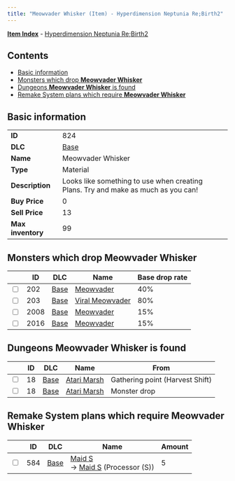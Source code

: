 ```yaml
---
title: "Meowvader Whisker (Item) - Hyperdimension Neptunia Re;Birth2"
---
```


[**Item Index**](/neptunia/rb2/item/index.html) - [Hyperdimension Neptunia Re;Birth2](/neptunia/rb2)

## Contents

- [Basic information](#basic-information)
- [Monsters which drop **Meowvader Whisker**](#monsters-which-drop-meowvader-whisker)
- [Dungeons **Meowvader Whisker** is found](#dungeons-meowvader-whisker-is-found)
- [Remake System plans which require **Meowvader Whisker**](#remake-system-plans-which-require-meowvader-whisker)

## Basic information

|   |   |
| -- | -- |
| **ID** | 824 |
| **DLC** | [Base](/neptunia/rb2/dlc/0-base.html) |
| **Name** | Meowvader Whisker |
| **Type** | Material |
| **Description** | Looks like something to use when creating Plans. Try and make as much as you can! |
| **Buy Price** | 0 |
| **Sell Price** | 13 |
| **Max inventory** | 99 |

## Monsters which drop **Meowvader Whisker**

|    | ID | DLC | Name | Base drop rate |
| -- | -- | --- | ---- | -------------- |
| <input type="checkbox" id="rb2-monster-0-202" class="trackbox" /> | 202 | [Base](/neptunia/rb2/dlc/0-base.html) | [Meowvader](/neptunia/rb2/monster/0-202-meowvader.html) | 40% |
| <input type="checkbox" id="rb2-monster-0-203" class="trackbox" /> | 203 | [Base](/neptunia/rb2/dlc/0-base.html) | [Viral Meowvader](/neptunia/rb2/monster/0-203-viral-meowvader.html) | 80% |
| <input type="checkbox" id="rb2-monster-0-2008" class="trackbox" /> | 2008 | [Base](/neptunia/rb2/dlc/0-base.html) | [Meowvader](/neptunia/rb2/monster/0-2008-meowvader.html) | 15% |
| <input type="checkbox" id="rb2-monster-0-2016" class="trackbox" /> | 2016 | [Base](/neptunia/rb2/dlc/0-base.html) | [Meowvader](/neptunia/rb2/monster/0-2016-meowvader.html) | 15% |

## Dungeons **Meowvader Whisker** is found

|    | ID | DLC | Name | From |
| -- | -- | --- | ---- | ---- |
| <input type="checkbox" id="rb2-dungeon-0-18" class="trackbox" /> | 18 | [Base](/neptunia/rb2/dlc/0-base.html) | [Atari Marsh](/neptunia/rb2/dungeon/0-18-atari-marsh.html) | Gathering point (Harvest Shift) |
| <input type="checkbox" id="rb2-dungeon-0-18" class="trackbox" /> | 18 | [Base](/neptunia/rb2/dlc/0-base.html) | [Atari Marsh](/neptunia/rb2/dungeon/0-18-atari-marsh.html) | Monster drop |

## Remake System plans which require **Meowvader Whisker**

|    | ID | DLC | Name | Amount |
| -- | -- | --- | ---- | ------ |
| <input type="checkbox" id="rb2-remake-0-584" class="trackbox" /> | 584 | [Base](/neptunia/rb2/dlc/0-base.html) | [Maid S](/neptunia/rb2/remake/0-584-maid-s.html)<br />→ [Maid S](/neptunia/rb2/item/0-3441-maid-s.html) (Processor (S)) | 5 |